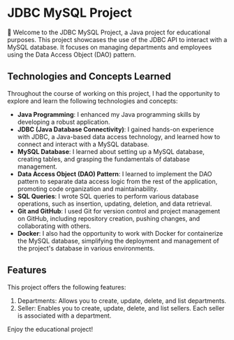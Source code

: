 # JDBC MySQL Project
👋 Welcome to the JDBC MySQL Project, a Java project for educational purposes. This project showcases the use of the JDBC API to interact with a MySQL database. It focuses on managing departments and employees using the Data Access Object (DAO) pattern.

## Technologies and Concepts Learned
Throughout the course of working on this project, I had the opportunity to explore and learn the following technologies and concepts:

* **Java Programming**: I enhanced my Java programming skills by developing a robust application.
* **JDBC (Java Database Connectivity)**: I gained hands-on experience with JDBC, a Java-based data access technology, and learned how to connect and interact with a MySQL database.
* **MySQL Database**: I learned about setting up a MySQL database, creating tables, and grasping the fundamentals of database management.
* **Data Access Object (DAO) Pattern**: I learned to implement the DAO pattern to separate data access logic from the rest of the application, promoting code organization and maintainability.
* **SQL Queries**: I wrote SQL queries to perform various database operations, such as insertion, updating, deletion, and data retrieval.
* **Git and GitHub**: I used Git for version control and project management on GitHub, including repository creation, pushing changes, and collaborating with others.
* **Docker**: I also had the opportunity to work with Docker for containerize the MySQL database, simplifying the deployment and management of the project's database in various environments.

## Features
This project offers the following features:

1. Departments: Allows you to create, update, delete, and list departments.
2. Seller: Enables you to create, update, delete, and list sellers. Each seller is associated with a department.

Enjoy the educational project!
